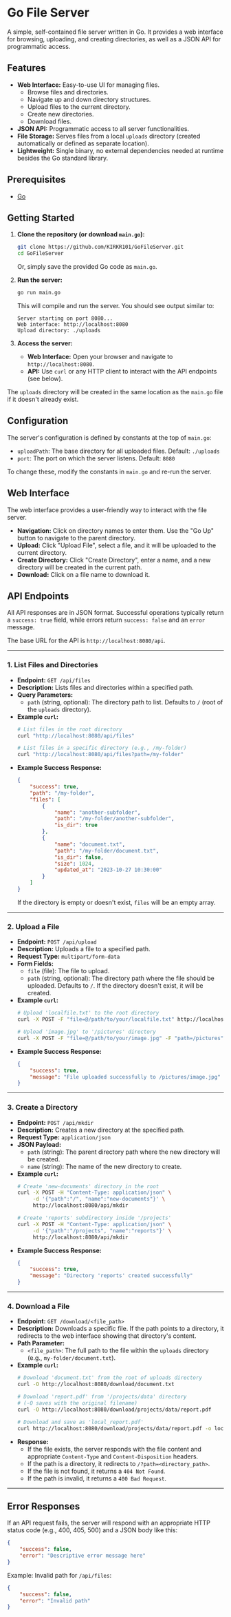 # Go File Server

A simple, self-contained file server written in Go. It provides a web interface for browsing, uploading, and creating directories, as well as a JSON API for programmatic access.

## Features

*   **Web Interface:** Easy-to-use UI for managing files.
    *   Browse files and directories.
    *   Navigate up and down directory structures.
    *   Upload files to the current directory.
    *   Create new directories.
    *   Download files.
*   **JSON API:** Programmatic access to all server functionalities.
*   **File Storage:** Serves files from a local `uploads` directory (created automatically or defined as separate location).
*   **Lightweight:** Single binary, no external dependencies needed at runtime besides the Go standard library.

## Prerequisites

*   [Go](https://golang.org/dl/)

## Getting Started

1.  **Clone the repository (or download `main.go`):**
    ```bash
    git clone https://github.com/KIRKR101/GoFileServer.git
    cd GoFileServer
    ```
    Or, simply save the provided Go code as `main.go`.

2.  **Run the server:**
    ```bash
    go run main.go
    ```
    This will compile and run the server. You should see output similar to:
    ```
    Server starting on port 8080...
    Web interface: http://localhost:8080
    Upload directory: ./uploads
    ```

3.  **Access the server:**
    *   **Web Interface:** Open your browser and navigate to `http://localhost:8080`.
    *   **API:** Use `curl` or any HTTP client to interact with the API endpoints (see below).

The `uploads` directory will be created in the same location as the `main.go` file if it doesn't already exist.

## Configuration

The server's configuration is defined by constants at the top of `main.go`:

*   `uploadPath`: The base directory for all uploaded files. Default: `./uploads`
*   `port`: The port on which the server listens. Default: `8080`

To change these, modify the constants in `main.go` and re-run the server.

## Web Interface

The web interface provides a user-friendly way to interact with the file server.

*   **Navigation:** Click on directory names to enter them. Use the "Go Up" button to navigate to the parent directory.
*   **Upload:** Click "Upload File", select a file, and it will be uploaded to the current directory.
*   **Create Directory:** Click "Create Directory", enter a name, and a new directory will be created in the current path.
*   **Download:** Click on a file name to download it.

## API Endpoints

All API responses are in JSON format. Successful operations typically return a `success: true` field, while errors return `success: false` and an `error` message.

The base URL for the API is `http://localhost:8080/api`.

---

### 1. List Files and Directories

*   **Endpoint:** `GET /api/files`
*   **Description:** Lists files and directories within a specified path.
*   **Query Parameters:**
    *   `path` (string, optional): The directory path to list. Defaults to `/` (root of the `uploads` directory).
*   **Example `curl`:**
    ```bash
    # List files in the root directory
    curl "http://localhost:8080/api/files"

    # List files in a specific directory (e.g., /my-folder)
    curl "http://localhost:8080/api/files?path=/my-folder"
    ```
*   **Example Success Response:**
    ```json
    {
        "success": true,
        "path": "/my-folder",
        "files": [
            {
                "name": "another-subfolder",
                "path": "/my-folder/another-subfolder",
                "is_dir": true
            },
            {
                "name": "document.txt",
                "path": "/my-folder/document.txt",
                "is_dir": false,
                "size": 1024,
                "updated_at": "2023-10-27 10:30:00"
            }
        ]
    }
    ```
    If the directory is empty or doesn't exist, `files` will be an empty array.

---

### 2. Upload a File

*   **Endpoint:** `POST /api/upload`
*   **Description:** Uploads a file to a specified path.
*   **Request Type:** `multipart/form-data`
*   **Form Fields:**
    *   `file` (file): The file to upload.
    *   `path` (string, optional): The directory path where the file should be uploaded. Defaults to `/`. If the directory doesn't exist, it will be created.
*   **Example `curl`:**
    ```bash
    # Upload 'localfile.txt' to the root directory
    curl -X POST -F "file=@/path/to/your/localfile.txt" http://localhost:8080/api/upload

    # Upload 'image.jpg' to '/pictures' directory
    curl -X POST -F "file=@/path/to/your/image.jpg" -F "path=/pictures" http://localhost:8080/api/upload
    ```
*   **Example Success Response:**
    ```json
    {
        "success": true,
        "message": "File uploaded successfully to /pictures/image.jpg"
    }
    ```

---

### 3. Create a Directory

*   **Endpoint:** `POST /api/mkdir`
*   **Description:** Creates a new directory at the specified path.
*   **Request Type:** `application/json`
*   **JSON Payload:**
    *   `path` (string): The parent directory path where the new directory will be created.
    *   `name` (string): The name of the new directory to create.
*   **Example `curl`:**
    ```bash
    # Create 'new-documents' directory in the root
    curl -X POST -H "Content-Type: application/json" \
         -d '{"path":"/", "name":"new-documents"}' \
         http://localhost:8080/api/mkdir

    # Create 'reports' subdirectory inside '/projects'
    curl -X POST -H "Content-Type: application/json" \
         -d '{"path":"/projects", "name":"reports"}' \
         http://localhost:8080/api/mkdir
    ```
*   **Example Success Response:**
    ```json
    {
        "success": true,
        "message": "Directory 'reports' created successfully"
    }
    ```

---

### 4. Download a File

*   **Endpoint:** `GET /download/<file_path>`
*   **Description:** Downloads a specific file. If the path points to a directory, it redirects to the web interface showing that directory's content.
*   **Path Parameter:**
    *   `<file_path>`: The full path to the file within the `uploads` directory (e.g., `my-folder/document.txt`).
*   **Example `curl`:**
    ```bash
    # Download 'document.txt' from the root of uploads directory
    curl -O http://localhost:8080/download/document.txt

    # Download 'report.pdf' from '/projects/data' directory
    # (-O saves with the original filename)
    curl -O http://localhost:8080/download/projects/data/report.pdf

    # Download and save as 'local_report.pdf'
    curl http://localhost:8080/download/projects/data/report.pdf -o local_report.pdf
    ```
*   **Response:**
    *   If the file exists, the server responds with the file content and appropriate `Content-Type` and `Content-Disposition` headers.
    *   If the path is a directory, it redirects to `/?path=<directory_path>`.
    *   If the file is not found, it returns a `404 Not Found`.
    *   If the path is invalid, it returns a `400 Bad Request`.

---

## Error Responses

If an API request fails, the server will respond with an appropriate HTTP status code (e.g., 400, 405, 500) and a JSON body like this:

```json
{
    "success": false,
    "error": "Descriptive error message here"
}
```
Example: Invalid path for `/api/files`:
```json
{
    "success": false,
    "error": "Invalid path"
}
```